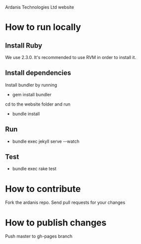 Ardanis Technologies Ltd website

# How to run locally

## Install Ruby
We use 2.3.0. It's recommended to use RVM in order to install it.

## Install dependencies
Install bundler by running
- gem install bundler

cd to the website folder and run
- bundle install

## Run
- bundle exec jekyll serve --watch

## Test
- bundle exec rake test

# How to contribute
Fork the ardanis repo. Send pull requests for your changes

# How to publish changes
Push master to gh-pages branch

